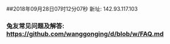 ##2018年09月28日07时12分07秒 新址: 142.93.117.103
### 兔友常见问题及解答: https://github.com/wanggonging/d/blob/w/FAQ.md
